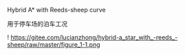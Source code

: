 Hybrid A* with Reeds-sheep curve
 

用于停车场的泊车工况

!<image> https://gitee.com/lucianzhong/hybrid-a_star_with_-reeds_-sheep/raw/master/figure_1-1.png